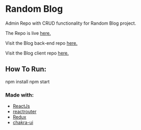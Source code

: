 # Random Blog

Admin Repo with CRUD functionality for Random Blog project.

The Repo is live [here.](https://random-blog1.herokuapp.com/)

Visit the Blog back-end repo [here.](https://github.com/NadimRadjab/random-blog-backend)

Visit the Blog client repo [here.]()

## How To Run:

npm install
npm start

### Made with:

- [ReactJs](https://reactjs.org/)
- [reactrouter](https://reactrouter.com/)
- [Redux](https://redux.js.org/)
- [chakra-ui](https://chakra-ui.com/)
